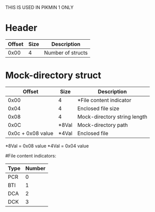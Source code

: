 THIS IS USED IN PIKMIN 1 ONLY


# Header

| Offset | Size | Description |
| ------ | ---- | ----------- |
| 0x00   | 4    | Number of structs |

# Mock-directory struct

| Offset 			  | Size | Description |
| ------------------- | ---- | ----------- |
| 0x00  			  | 4    | *File content indicator |
| 0x04  			  | 4    | Enclosed file size |
| 0x08   			  | 4    | Mock-directory string length |
| 0x0C   			  | *8Val| Mock-directory path |
| 0x0c + 0x08 value   | *4Val| Enclosed file |

*8Val = 0x08 value
*4Val = 0x04 value

#File content indicators:

| Type | Number |
| ---- | ------ |
| PCR  | 0 |
| BTI  | 1 |
| DCA  | 2 |
| DCK  | 3 |
